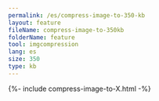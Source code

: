 ```yaml
---
permalink: /es/compress-image-to-350-kb
layout: feature
fileName: compress-image-to-350kb
folderName: feature
tool: imgcompression
lang: es
size: 350
type: kb
---
```


{%- include compress-image-to-X.html -%}
